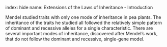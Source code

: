 index: hide
name: Extensions of the Laws of Inheritance - Introduction

Mendel studied traits with only one mode of inheritance in pea plants. The inheritance of the traits he studied all followed the relatively simple pattern of dominant and recessive alleles for a single characteristic. There are several important modes of inheritance, discovered after Mendel’s work, that do not follow the dominant and recessive, single-gene model.
